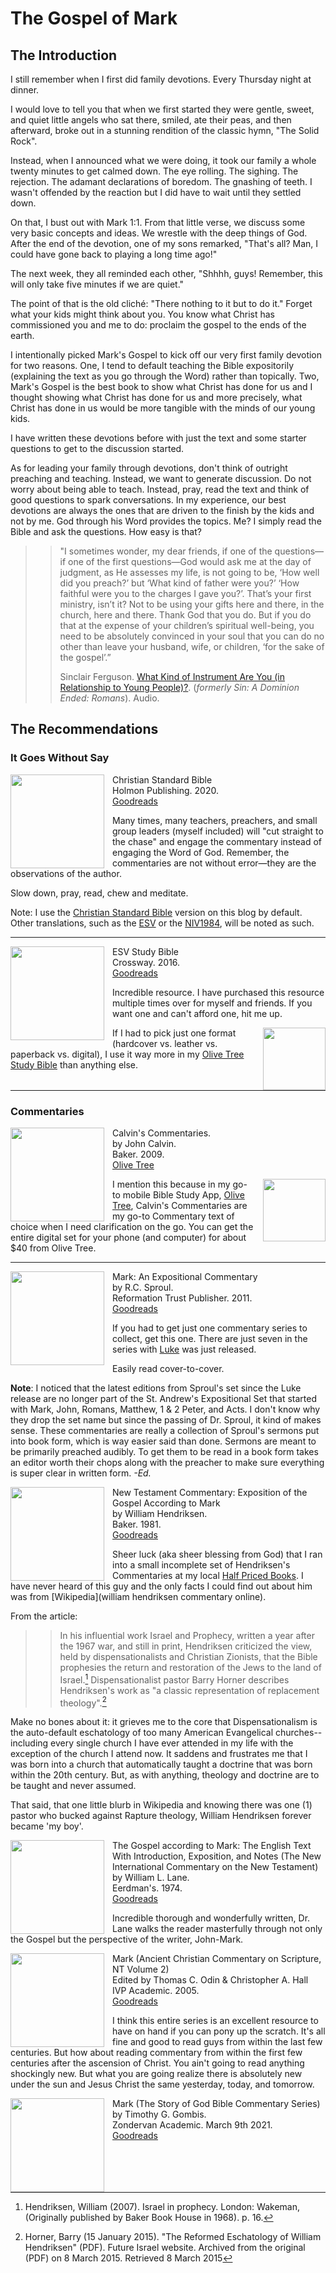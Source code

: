 # The Gospel of Mark

## The Introduction

I still remember when I first did family devotions. Every Thursday night at dinner.

I would love to tell you that when we first started they were gentle, sweet, and quiet little angels who sat there, smiled, ate their peas, and then afterward, broke out in a stunning rendition of the classic hymn, "The Solid Rock".

Instead, when I announced what we were doing, it took our family a whole twenty minutes to get calmed down. The eye rolling. The sighing. The rejection. The adamant declarations of boredom. The gnashing of teeth. I wasn't offended by the reaction but I did have to wait until they settled down.

On that, I bust out with Mark 1:1. From that little verse, we discuss some very basic concepts and ideas. We wrestle with the deep things of God. After the end of the devotion, one of my sons remarked, "That's all? Man, I could have gone back to playing a long time ago!"

The next week, they all reminded each other, "Shhhh, guys! Remember, this will only take five minutes if we are quiet."

The point of that is the old cliché: "There nothing to it but to do it." Forget what your kids might think about you. You know what Christ has commissioned you and me to do: proclaim the gospel to the ends of the earth.

I intentionally picked Mark's Gospel to kick off our very first family devotion for two reasons. One, I tend to default teaching the Bible expositorily (explaining the text as you go through the Word) rather than topically. Two, Mark's Gospel is the best book to show what Christ has done for us and I thought showing what Christ has done for us and more precisely, what Christ has done in us would be more tangible with the minds of our young kids.

I have written these devotions before with just the text and some starter questions to get to the discussion started.

As for leading your family through devotions, don't think of outright preaching and teaching. Instead, we want to generate discussion. Do not worry about being able to teach. Instead, pray, read the text and think of good questions to spark conversations. In my experience, our best devotions are always the ones that are driven to the finish by the kids and not by me. God through his Word provides the topics. Me? I simply read the Bible and ask the questions. How easy is that?

>>"I sometimes wonder, my dear friends, if one of the questions—if one of the first questions—God would ask me at the day of judgment, as He assesses my life, is not going to be, ‘How well did you preach?’ but ‘What kind of father were you?’ ‘How faithful were you to the charges I gave you?’. That’s your first ministry, isn’t it? Not to be using your gifts here and there, in the church, here and there. Thank God that you do. But if you do that at the expense of your children’s spiritual well-being, you need to be absolutely convinced in your soul that you can do no other than leave your husband, wife, or children, ‘for the sake of the gospel’.”
>>
>>Sinclair Ferguson. [What Kind of Instrument Are You (in Relationship to Young People)?](http://www.sermonaudio.com/playpopup.asp?SID=3912953483). (_formerly Sin: A Dominion Ended: Romans_). Audio.

## The Recommendations

### It Goes Without Say

<img src="/images/bible-csb-study.jpg" align="left" width="150" style="padding-right: 10px" />Christian Standard Bible  
Holmon Publishing. 2020.  
[Goodreads](https://www.goodreads.com/book/show/30746885-csb-study-bible)

Many times, many teachers, preachers, and small group leaders (myself included) will "cut straight to the chase" and engage the commentary instead of engaging the Word of God. Remember, the commentaries are not without error—they are the observations of the author.

Slow down, pray, read, chew and meditate.

Note: I use the [Christian Standard Bible](https://csbible.com) version on this blog by default. Other translations, such as the [ESV](https://www.crossway.org/bibles/) or the [NIV1984](https://bibleportal.com/version/NIV1984), will be noted as such.

<p style="clear:both;">

___

<img src="/images/bible-esv-study.jpg" align="left" width="150" style="padding-right: 10px" />ESV Study Bible  
Crossway. 2016.  
[Goodreads](https://www.goodreads.com/book/show/5031805-esv-study-bible?ac=1&from_search=true&qid=BEzDEv7NUE&rank=1)

Incredible resource. I have purchased this resource multiple times over for myself and friends. If you want one and can't afford one, hit me up.

<img src="/images/icon-bible-olive-tree.png" align="right" width="100" style="padding-left: 10px" />If I had to pick just one format (hardcover vs. leather vs. paperback vs. digital), I use it way more in my [Olive Tree Study Bible](https://www.olivetree.com) than anything else.  

<p style="clear:both;">

___

### Commentaries

<img src="/images/commentary-calvin-set-portrait.jpg" align="left" width="150" style="padding-right: 10px" />Calvin's Commentaries.  
by John Calvin.  
Baker. 2009.  
[Olive Tree](https://www.olivetree.com/store/product.php?productid=17517)

<img src="/images/icon-bible-olive-tree.png" align="right" width="100" style="padding-left: 10px" />I mention this because in my go-to mobile Bible Study App, [Olive Tree](https://www.olivetree.com), Calvin's Commentaries are my go-to Commentary text of choice when I need clarification on the go. You can get the entire digital set for your phone (and computer) for about $40 from Olive Tree.

<p style="clear:both;">

___

<img src="/images/commentary-mark-sproul.jpg" align="left" width="150" style="padding-right: 10px" />Mark: An Expositional Commentary  
by R.C. Sproul.  
Reformation Trust Publisher. 2011.  
[Goodreads](https://www.goodreads.com/book/show/13329901-mark?ac=1&from_search=true&qid=AjPCOwNAXj&rank=1)

If you had to get just one commentary series to collect, get this one. There are just seven in the series with [Luke](https://amzn.to/3cCPxYr) was just released.

Easily read cover-to-cover.  

**Note**: I noticed that the latest editions from Sproul's set since the Luke release are no longer part of the St. Andrew's Expositional Set that started with Mark, John, Romans, Matthew, 1 & 2 Peter, and Acts. I don't know why they drop the set name but since the passing of Dr. Sproul, it kind of makes sense. These commentaries are really a collection of Sproul's sermons put into book form, which is way easier said than done. Sermons are meant to be primarily preached audibly. To get them to be read in a book form takes an editor worth their chops along with the preacher to make sure everything is super clear in written form. _-Ed._

<p style="clear:both;">

<img src="/images/commentary-mark-hendriksen.jpg" align="left" width="150" style="padding-right: 10px" />New Testament Commentary: Exposition of the Gospel According to Mark  
by William Hendriksen.  
Baker. 1981.  
[Goodreads](https://www.goodreads.com/book/show/2365098.Mark)

Sheer luck (aka sheer blessing from God) that I ran into a small incomplete set of Hendriksen's Commentaries at my local [Half Priced Books](https://www.hpb.com/). I have never heard of this guy and the only facts I could find out about him was from [Wikipedia](william hendriksen commentary online).

From the article:

>>In his influential work Israel and Prophecy, written a year after the 1967 war, and still in print, Hendriksen criticized the view, held by dispensationalists and Christian Zionists, that the Bible prophesies the return and restoration of the Jews to the land of Israel.[^1] Dispensationalist pastor Barry Horner describes Hendriksen's work as "a classic representation of replacement theology".[^2]

Make no bones about it: it grieves me to the core that Dispensationalism is the auto-default eschatology of too many American Evangelical churches--including every single church I have ever attended in my life with the exception of the church I attend now. It saddens and frustrates me that I was born into a church that automatically taught a doctrine that was born within the 20th century. But, as with anything, theology and doctrine are to be taught and never assumed.

That said, that one little blurb in Wikipedia and knowing there was one (1) pastor who bucked against Rapture theology, William Hendriksen forever became 'my boy'.

[^1]: Hendriksen, William (2007). Israel in prophecy. London: Wakeman, (Originally published by Baker Book House in 1968). p. 16.
[^2]: Horner, Barry (15 January 2015). "The Reformed Eschatology of William Hendriksen" (PDF). Future Israel website. Archived from the original (PDF) on 8 March 2015. Retrieved 8 March 2015

<p style="clear:both;">

<img src="/images/commentary-mark-lane.jpg" align="left" width="150" style="padding-right: 10px" />The Gospel according to Mark: The English Text With Introduction, Exposition, and Notes (The New International Commentary on the New Testament)  
by William L. Lane.  
Eerdman's. 1974.  
[Goodreads](https://www.goodreads.com/book/show/978619.The_Gospel_of_Mark?from_search=true&from_srp=true&qid=UOUMUiJ7z4&rank=2)

Incredible thorough and wonderfully written, Dr. Lane walks the reader masterfully through not only the Gospel but the perspective of the writer, John-Mark.

<p style="clear:both;">

<img src="/images/commentary-mark-oden.jpg" align="left" width="150" style="padding-right: 10px" />Mark (Ancient Christian Commentary on Scripture, NT Volume 2)  
Edited by Thomas C. Odin & Christopher A. Hall  
IVP Academic. 2005.  
[Goodreads](https://www.goodreads.com/book/show/33015669-mark)

I think this entire series is an excellent resource to have on hand if you can pony up the scratch.  It's all fine and good to read guys from within the last few centuries. But how about reading commentary from within the first few centuries after the ascension of Christ. You ain't going to read anything shockingly new.  But what you are going realize there is absolutely new under the sun and Jesus Christ the same yesterday, today, and tomorrow.

<p style="clear:both;">

<img src="/images/commentary-mark-gombis.jpg" align="left" width="150" style="padding-right: 10px" />Mark (The Story of God Bible Commentary Series)  
by Timothy G. Gombis.   
Zondervan Academic. March 9th 2021.  
[Goodreads](https://www.goodreads.com/book/show/54287613-mark)

<p style="clear:both;">

